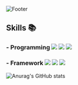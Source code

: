 ![Footer](https://capsule-render.vercel.app/api?type=waving&color=Fae878&height=300&section=footer&text=Welcome&fontSize=70&desc=yn0212%20GitHub%20Profile&fontColor=FFFFFF)


## Skills :books:
### - Programming </a><img src="https://img.shields.io/badge/Python-3776AB?style=for-the-badge&logo=Python&logoColor=white"> <img src="https://img.shields.io/badge/c++-00599C?style=for-the-badge&logo=C%2B%2B&logoColor=white"> <img src="https://img.shields.io/badge/C-A8B9CC?style=for-the-badge&logo=C&logoColor=white">

### - Framework <img src="https://img.shields.io/badge/opencv-5C3EE8?style=for-the-badge&logo=OpenCV&logoColor=white"> <img src="https://img.shields.io/badge/tensorflow-FF6F00?style=for-the-badge&logo=tensorflow&logoColor=white"> <img src="https://img.shields.io/badge/keras-D00000?style=for-the-badge&logo=Keras&logoColor=white"> 

![Anurag's GitHub stats](https://github-readme-stats.vercel.app/api?username=yn0212&show_icons=true&theme=flag-india)


